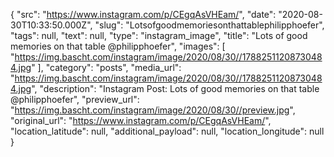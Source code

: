 {
  "src": "https://www.instagram.com/p/CEgqAsVHEam/",
  "date": "2020-08-30T10:33:50.000Z",
  "slug": "Lotsofgoodmemoriesonthattablephilipphoefer",
  "tags": null,
  "text": null,
  "type": "instagram_image",
  "title": "Lots of good memories on that table @philipphoefer",
  "images": [
    "https://img.bascht.com/instagram/image/2020/08/30//17882511208730484.jpg"
  ],
  "category": "posts",
  "media_url": "https://img.bascht.com/instagram/image/2020/08/30//17882511208730484.jpg",
  "description": "Instagram Post: Lots of good memories on that table @philipphoefer",
  "preview_url": "https://img.bascht.com/instagram/image/2020/08/30//preview.jpg",
  "original_url": "https://www.instagram.com/p/CEgqAsVHEam/",
  "location_latitude": null,
  "additional_payload": null,
  "location_longitude": null
}